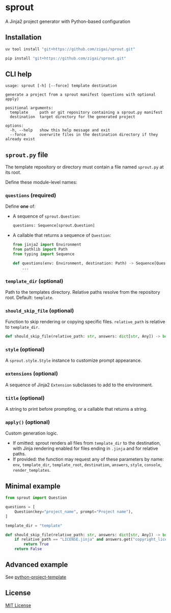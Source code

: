 # sprout

A Jinja2 project generator with Python-based configuration

## Installation

  ```bash
  uv tool install "git+https://github.com/zigai/sprout.git"
  ```

  ```bash
  pip install "git+https://github.com/zigai/sprout.git"
  ```

## CLI help

```text
usage: sprout [-h] [--force] template destination

generate a project from a sprout manifest (questions with optional apply)

positional arguments:
  template     path or git repository containing a sprout.py manifest
  destination  target directory for the generated project

options:
  -h, --help   show this help message and exit
  --force      overwrite files in the destination directory if they already exist
```

## `sprout.py` file

The template repository or directory must contain a file named `sprout.py` at its root.

Define these module-level names:

### `questions` **(required)**

Define **one** of:

* A sequence of `sprout.Question`:

  ```python
  questions: Sequence[sprout.Question]
  ```

* A callable that returns a sequence of `Question`:

  ```python
  from jinja2 import Environment
  from pathlib import Path
  from typing import Sequence

  def questions(env: Environment, destination: Path) -> Sequence[Question]:
      ...
  ```

### `template_dir` (optional)

Path to the templates directory. Relative paths resolve from the repository root. Default: `template`.

### `should_skip_file` (optional)

Function to skip rendering or copying specific files. `relative_path` is relative to `template_dir`.

```python
def should_skip_file(relative_path: str, answers: dict[str, Any]) -> bool: ...
```

### `style` (optional)

A `sprout.style.Style` instance to customize prompt appearance.

### `extensions` (optional)

A sequence of Jinja2 `Extension` subclasses to add to the environment.

### `title` (optional)

A string to print before prompting, or a callable that returns a string.

### `apply()` (optional)

Custom generation logic.

* If omitted: sprout renders all files from `template_dir` to the destination, with Jinja rendering enabled for files ending in `.jinja` and for relative paths.
* If provided: the function may request any of these parameters by name: `env`, `template_dir`, `template_root`, `destination`, `answers`, `style`, `console`, `render_templates`.

## Minimal example
```python
from sprout import Question

questions = [
    Question(key="project_name", prompt="Project name"),
]

template_dir = "template"

def should_skip_file(relative_path: str, answers: dict[str, Any]) -> bool:
    if relative_path == "LICENSE.jinja" and answers.get("copyright_license") == "None":
        return True
    return False
```

## Advanced example

See [python-project-template](https://github.com/zigai/python-project-template)

## License

[MIT License](https://github.com/zigai/sprout/blob/master/LICENSE)
